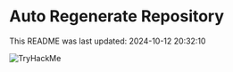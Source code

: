 # Auto Regenerate Repository

This README was last updated: 2024-10-12 20:32:10

 ![TryHackMe](https://tryhackme.com/badge/533634)